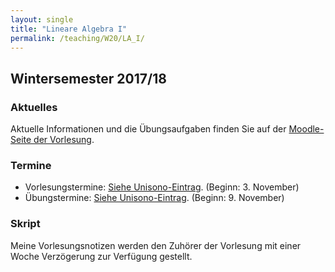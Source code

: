 ```yaml
---
layout: single
title: "Lineare Algebra I"
permalink: /teaching/W20/LA_I/
---
```


## Wintersemester 2017/18

### Aktuelles

Aktuelle Informationen und die Übungsaufgaben finden Sie auf der [Moodle-Seite der Vorlesung](https://moodle.uni-siegen.de/course/view.php?id=23266).

### Termine

* Vorlesungstermine: [Siehe Unisono-Eintrag](https://unisono.uni-siegen.de/). (Beginn: 3. November)
* Übungstermine:  [Siehe Unisono-Eintrag](https://unisono.uni-siegen.de/). (Beginn: 9. November)

<!--
* Tutoriumstermine: [Siehe Unisono-Eintrag](). (Beginn: 11. Oktober)
* Klausurtermin: (5.2.2018, 09:00-11:00, ENC-D 114).
-->

### Skript

Meine Vorlesungsnotizen werden den Zuhörer der Vorlesung mit einer Woche Verzögerung zur Verfügung gestellt.
